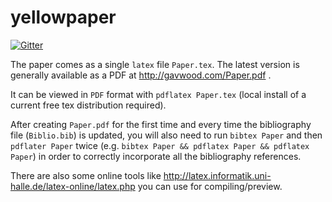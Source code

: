 # yellowpaper

[![Gitter](https://badges.gitter.im/ethereum/yellowpaper.svg)](https://gitter.im/ethereum/yellowpaper?utm_source=badge&utm_medium=badge&utm_campaign=pr-badge&utm_content=badge)

The paper comes as a single ``latex`` file ``Paper.tex``. The latest version is generally available as a PDF at http://gavwood.com/Paper.pdf .

It can be viewed in ``PDF`` format with ``pdflatex Paper.tex`` (local install of a current free tex distribution required).

After creating ``Paper.pdf`` for the first time and every time the bibliography file (``Biblio.bib``) is updated, you will also need to run ``bibtex Paper`` and then ``pdflater Paper`` twice (e.g. ``bibtex Paper && pdflatex Paper && pdflatex Paper``) in order to correctly incorporate all the bibliography references.

There are also some online tools like http://latex.informatik.uni-halle.de/latex-online/latex.php you can use for 
compiling/preview.

